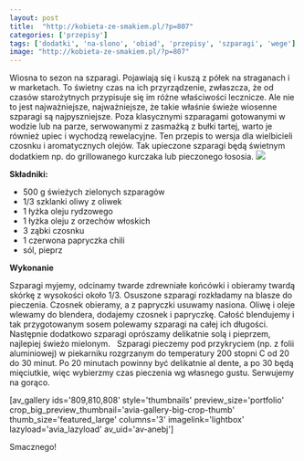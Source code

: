 ```yaml
---
layout: post
title:  "http://kobieta-ze-smakiem.pl/?p=807"
categories: ['przepisy']
tags: ['dodatki', 'na-slono', 'obiad', 'przepisy', 'szparagi', 'wege']
image: "http://kobieta-ze-smakiem.pl/?p=807"
---
```

Wiosna to sezon na szparagi. Pojawiają się i kuszą z półek na straganach i w marketach. To świetny czas na ich przyrządzenie, zwłaszcza, że od czasów starożytnych przypisuje się im różne właściwości lecznicze. Ale nie to jest najważniejsze, najważniejsze, że takie właśnie świeże wiosenne szparagi są najpyszniejsze. Poza klasycznymi szparagami gotowanymi w wodzie lub na parze, serwowanymi z zasmażką z bułki tartej, warto je również upiec i wychodzą rewelacyjne. Ten przepis to wersja dla wielbicieli czosnku i aromatycznych olejów. Tak upieczone szparagi będą świetnym dodatkiem np. do grillowanego kurczaka lub pieczonego łososia.
![](https://kobietazesmakiem.pl/wp-content/uploads/2015/04/zielone-szparagi-pieczone-222x300.jpg)



**Składniki:**
* 500 g świeżych zielonych szparagów
* 1/3 szklanki oliwy z oliwek
* 1 łyżka oleju rydzowego
* 1 łyżka oleju z orzechów włoskich
* 3 ząbki czosnku
* 1 czerwona papryczka chili
* sól, pieprz


**Wykonanie**

Szparagi myjemy, odcinamy twarde zdrewniałe końcówki i obieramy twardą skórkę z wysokości około 1/3. Osuszone szparagi rozkładamy na blasze do pieczenia. Czosnek obieramy, a z papryczki usuwamy nasiona. Oliwę i oleje wlewamy do blendera, dodajemy czosnek i papryczkę. Całość blendujemy i tak przygotowanym sosem polewamy szparagi na całej ich długości. Następnie dodatkowo szparagi oprószamy delikatnie solą i pieprzem, najlepiej świeżo mielonym.   Szparagi pieczemy pod przykryciem (np. z folii aluminiowej) w piekarniku rozgrzanym do temperatury 200 stopni C od 20 do 30 minut. Po 20 minutach powinny być delikatnie al dente, a po 30 będą mięciutkie, więc wybierzmy czas pieczenia wg własnego gustu. Serwujemy na gorąco.

[av\_gallery ids='809,810,808' style='thumbnails' preview\_size='portfolio' crop\_big\_preview\_thumbnail='avia-gallery-big-crop-thumb' thumb\_size='featured\_large' columns='3' imagelink='lightbox' lazyload='avia\_lazyload' av\_uid='av-anebj']

Smacznego!
    